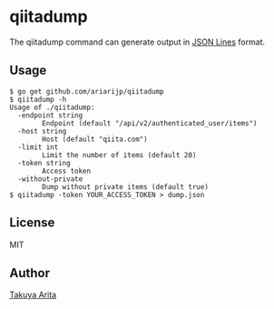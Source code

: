 # qiitadump

The qiitadump command can generate output in [JSON Lines](http://jsonlines.org/) format.

## Usage

```shell
$ go get github.com/ariarijp/qiitadump
$ qiitadump -h
Usage of ./qiitadump:
  -endpoint string
    	Endpoint (default "/api/v2/authenticated_user/items")
  -host string
    	Host (default "qiita.com")
  -limit int
    	Limit the number of items (default 20)
  -token string
    	Access token
  -without-private
    	Dump without private items (default true)
$ qiitadump -token YOUR_ACCESS_TOKEN > dump.json
```

## License

MIT

## Author

[Takuya Arita](https://github.com/ariarijp)
